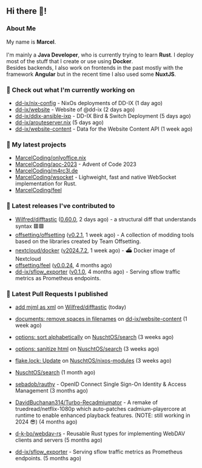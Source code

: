 ## Hi there 👋!




### About Me

My name is **Marcel**.
<br><br>
I'm mainly a **Java Developer**, who is currently trying to learn **Rust**. I deploy most of the stuff that I create or use using **Docker**.
<br>
Besides backends, I also work on frontends in the past mostly with the framework **Angular** but in the recent time I also used some **NuxtJS**. 



### 👷 Check out what I'm currently working on

- [dd-ix/nix-config](https://github.com/dd-ix/nix-config) - NixOs deployments of DD-IX (1 day ago)
- [dd-ix/website](https://github.com/dd-ix/website) - Website of @dd-ix (2 days ago)
- [dd-ix/ddix-ansible-ixp](https://github.com/dd-ix/ddix-ansible-ixp) - DD-IX Bird &amp; Switch Deployment (5 days ago)
- [dd-ix/arouteserver.nix](https://github.com/dd-ix/arouteserver.nix) (5 days ago)
- [dd-ix/website-content](https://github.com/dd-ix/website-content) - Data for the Website Content API  (1 week ago)

### 🌱 My latest projects

- [MarcelCoding/onlyoffice.nix](https://github.com/MarcelCoding/onlyoffice.nix)
- [MarcelCoding/aoc-2023](https://github.com/MarcelCoding/aoc-2023) - Advent of Code 2023
- [MarcelCoding/m4rc3l.de](https://github.com/MarcelCoding/m4rc3l.de)
- [MarcelCoding/wsocket](https://github.com/MarcelCoding/wsocket) - Lighweight, fast and native WebSocket implementation for Rust.
- [MarcelCoding/feel](https://github.com/MarcelCoding/feel)

### 🔭 Latest releases I've contributed to

- [Wilfred/difftastic](https://github.com/Wilfred/difftastic) ([0.60.0](https://github.com/Wilfred/difftastic/releases/tag/0.60.0), 2 days ago) - a structural diff that understands syntax 🟥🟩
- [offsetting/offsetting](https://github.com/offsetting/offsetting) ([v0.2.1](https://github.com/offsetting/offsetting/releases/tag/v0.2.1), 1 week ago) - A collection of modding tools based on the libraries created by Team Offsetting.
- [nextcloud/docker](https://github.com/nextcloud/docker) ([v2024.7.2](https://github.com/nextcloud/docker/releases/tag/v2024.7.2), 1 week ago) - ⛴ Docker image of Nextcloud
- [offsetting/feel](https://github.com/offsetting/feel) ([v0.0.24](https://github.com/offsetting/feel/releases/tag/v0.0.24), 4 months ago)
- [dd-ix/sflow_exporter](https://github.com/dd-ix/sflow_exporter) ([v0.1.0](https://github.com/dd-ix/sflow_exporter/releases/tag/v0.1.0), 4 months ago) - Serving sflow traffic metrics as Prometheus endpoints.

### 🔨 Latest Pull Requests I published

- [add mjml as xml](https://github.com/Wilfred/difftastic/pull/748) on [Wilfred/difftastic](https://github.com/Wilfred/difftastic) (today)
- [documents: remove spaces in filenames](https://github.com/dd-ix/website-content/pull/15) on [dd-ix/website-content](https://github.com/dd-ix/website-content) (1 week ago)
- [options: sort alphabetically](https://github.com/NuschtOS/search/pull/51) on [NuschtOS/search](https://github.com/NuschtOS/search) (3 weeks ago)
- [options: sanitize html](https://github.com/NuschtOS/search/pull/50) on [NuschtOS/search](https://github.com/NuschtOS/search) (3 weeks ago)
- [flake.lock: Update](https://github.com/NuschtOS/nixos-modules/pull/48) on [NuschtOS/nixos-modules](https://github.com/NuschtOS/nixos-modules) (3 weeks ago)

- [NuschtOS/search](https://github.com/NuschtOS/search) (1 month ago)
- [sebadob/rauthy](https://github.com/sebadob/rauthy) - OpenID Connect Single Sign-On Identity &amp; Access Management (3 months ago)
- [DavidBuchanan314/Turbo-Recadmiumator](https://github.com/DavidBuchanan314/Turbo-Recadmiumator) - A remake of truedread/netflix-1080p which auto-patches cadmium-playercore at runtime to enable enhanced playback features. (NOTE: still working in 2024 😎) (4 months ago)
- [d-k-bo/webdav-rs](https://github.com/d-k-bo/webdav-rs) - Reusable Rust types for implementing WebDAV clients and servers (5 months ago)
- [dd-ix/sflow_exporter](https://github.com/dd-ix/sflow_exporter) - Serving sflow traffic metrics as Prometheus endpoints. (5 months ago)
